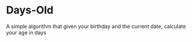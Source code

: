 # Days-Old
A simple algorithm that given your birthday and the current date, calculate your age in days

